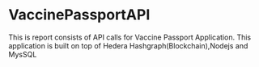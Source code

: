 # VaccinePassportAPI
This is report consists of API calls for Vaccine Passport Application. This application is built on top of Hedera Hashgraph(Blockchain),Nodejs and MysSQL

